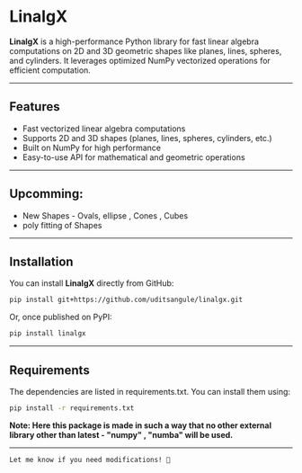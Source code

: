 # LinalgX

**LinalgX** is a high-performance Python library for fast linear algebra computations on 2D and 3D geometric shapes like planes, lines, spheres, and cylinders. It leverages optimized NumPy vectorized operations for efficient computation.

___
## Features
- Fast vectorized linear algebra computations
- Supports 2D and 3D shapes (planes, lines, spheres, cylinders, etc.)
- Built on NumPy for high performance
- Easy-to-use API for mathematical and geometric operations

___
## Upcomming:
- New Shapes - Ovals, ellipse , Cones , Cubes
- poly fitting of Shapes

___
## Installation

You can install **LinalgX** directly from GitHub:

```bash
pip install git+https://github.com/uditsangule/linalgx.git
```
Or, once published on PyPI:
```bash
pip install linalgx
```
___
## Requirements
The dependencies are listed in requirements.txt. You can install them using:
```bash
pip install -r requirements.txt
```
**Note: Here this package is made in such a way that no other external library other than latest - "numpy" , "numba" will be used.**

___

```commandline
Let me know if you need modifications! 🚀
```